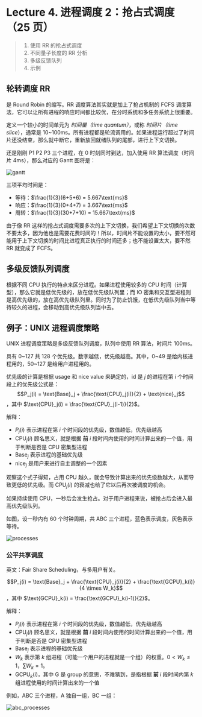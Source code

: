 # Lecture 4. 进程调度 2：抢占式调度（25 页）

> 1. 使用 RR 的抢占式调度
> 2. 不同量子长度的 RR 分析
> 3. 多级反馈队列
> 4. 示例

## 轮转调度 RR

是 Round Robin 的缩写。RR 调度算法其实就是加上了抢占机制的 FCFS 调度算法，它可以让所有进程的响应时间都比较优，在分时系统和多任务系统上很重要。

定义一个较小的时间单元为 *时间量（time quantum）*，或称 *时间片（time slice*），通常是 10~100ms。所有进程都是轮流调用的。如果进程运行超过了时间片还没结束，那么就中断它，重新放回就绪队列的尾部，进行上下文切换。

还是刚刚 P1 P2 P3 三个进程，在 0 时刻同时到达，加入使用 RR 算法调度（时间片 4ms），那么对应的 Gantt 图将是：

![gantt](https://s2.loli.net/2023/03/26/Z3GK2El7SFU6mNW.png)

三项平均时间是：

- 等待：$\frac{1}{3}(6+5+6) = 5.667\text{ms}$
- 响应：$\frac{1}{3}(0+4+7) = 3.667\text{ms}$
- 周转：$\frac{1}{3}(30+7+10) = 15.667\text{ms}$

由于像 RR 这样的抢占式调度需要多次的上下文切换，我们希望上下文切换的次数不要太多，因为他也是需要花费时间的！所以，时间片不能设置的太小，要不然可能用于上下文切换的时间比进程真正执行的时间还多；也不能设置太大，要不然 RR 就变成了 FCFS。

## 多级反馈队列调度

根据不同 CPU 执行的特点来区分进程。如果进程使用较多的 CPU 时间（计算型），那么它就是低优先级的，放在低优先级队列里；而 IO 密集和交互型进程则是高优先级的，放在高优先级队列里。同时为了防止饥饿，在低优先级队列当中等待较久的进程，会移动到高优先级队列当中去。

## 例子：UNIX 进程调度策略

UNIX 进程调度策略是多级反馈队列调度，队列中使用 RR 算法，时间片 100ms。

具有 0~127 共 128 个优先级。数字越低，优先级越高。其中，0~49 是给内核进程用的，50~127 是给用户进程用的。

优先级的计算是根据 usage 和 nice value 来确定的，id 是 $j$ 的进程在第 $i$ 个时间段上的优先级公式是：$$P_j(i) = \text{Base}_j + \frac{\text{CPU}_j(i)}{2} + \text{nice}_j$$，其中 $\text{CPU}_j(i) = \frac{\text{CPU}_j(i-1)}{2}$。

解释：

- $P_j(i)$ 表示进程在第 $i$ 个时间段的优先级，数值越低，优先级越高
- $\text{CPU}_j(i)$ 顾名思义，就是根据 **前** $i$ 段时间内使用的时间计算出来的一个值，用于判断是否是 CPU 密集型进程
- $\text{Base}_j$ 表示进程的基础优先级
- $\text{nice}_j$ 是用户来进行自主调整的一个因素

观察这个式子得知，占用 CPU 越久，就会导致计算出来的优先级数越大，从而导致更低的优先级。而 $\text{CPU}_j(i)$ 的衰减也给了它以后再次被调度的机会。

如果持续使用 CPU，一秒后会发生抢占。对于用户进程来说，被抢占后会进入最高优先级队列。

如图，设一秒内有 60 个时钟周期，共 ABC 三个进程，蓝色表示调度，灰色表示等待。

![processes](https://s2.loli.net/2023/03/26/i45n8TPxjo72ZkL.png)

### 公平共享调度

英文：Fair Share Scheduling，与多用户有关。

$$P_j(i) = \text{Base}_j + \frac{\text{CPU}_j(i)}{2} + \frac{\text{GCPU}_k(i)}{4 \times W_k}$$，其中 $\text{GCPU}_k(i) = \frac{\text{GCPU}_k(i-1)}{2}$。

解释：

- $P_j(i)$ 表示进程在第 $i$ 个时间段的优先级，数值越低，优先级越高
- $\text{CPU}_j(i)$ 顾名思义，就是根据 **前** $i$ 段时间内使用的时间计算出来的一个值，用于判断是否是 CPU 密集型进程
- $\text{Base}_j$ 表示进程的基础优先级
- $W_k$ 表示第 $k$ 组进程（可能一个用户的进程就是一个组）的权重。$0 < W_k \leq 1$，$\sum W_k = 1$。
- $\text{GCPU}_k(i)$，其中 G 是 group 的意思，不难猜到，是指根据 **前** $i$ 段时间内第 $k$ 组进程使用的时间计算出来的一个值

例如，ABC 三个进程，A 独自一组，BC 一组：

![abc_processes](https://s2.loli.net/2023/03/27/W7TK5bxisBgzwCD.png)

